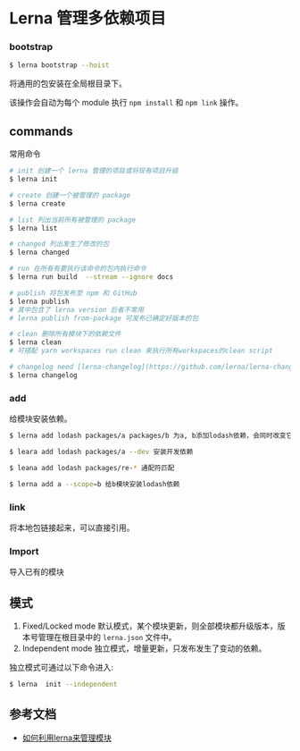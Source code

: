 # Lerna 管理多依赖项目

### bootstrap

``` bash
$ lerna bootstrap --hoist
```

将通用的包安装在全局根目录下。

该操作会自动为每个 module 执行 `npm install` 和 `npm link` 操作。

## commands

常用命令

``` bash
# init 创建一个 lerna 管理的项目或将现有项目升级
$ lerna init

# create 创建一个被管理的 package
$ lerna create

# list 列出当前所有被管理的 package
$ lerna list

# changed 列出发生了修改的包
$ lerna changed

# run 在所有有要执行该命令的包内执行命令
$ lerna run build  --stream --ignore docs

# publish 将包发布至 npm 和 GitHub
$ lerna publish
# 其中包含了 lerna version 后者不常用
# lerna publish from-package 可发布已确定好版本的包 

# clean 删除所有模块下的依赖文件
$ lerna clean
# 可搭配 yarn workspaces run clean 来执行所有workspaces的clean script

# changelog need [lerna-changelog](https://github.com/lerna/lerna-changelog)
$ lerna changelog 
```



### add

给模块安装依赖。

``` bash
$ lerna add lodash packages/a packages/b 为a, b添加lodash依赖，会同时改变它们的package.json

$ leara add lodash packages/a --dev 安装开发依赖

$ leana add lodash packages/re-* 通配符匹配

$ lerna add a --scope=b 给b模块安装lodash依赖
```



### link

将本地包链接起来，可以直接引用。

### Import

导入已有的模块

## 模式

1. Fixed/Locked mode 默认模式，某个模块更新，则全部模块都升级版本，版本号管理在根目录中的 `lerna.json` 文件中。
2. Independent mode 独立模式，增量更新，只发布发生了变动的依赖。

独立模式可通过以下命令进入:

``` bash
$ lerna  init --independent
```

## 参考文档

- [如何利用lerna来管理模块](https://blog.csdn.net/scq000123/article/details/87949042)
